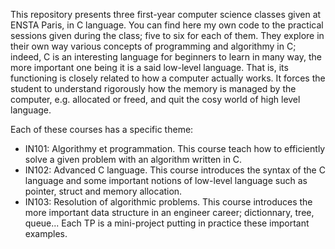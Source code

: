 This repository presents three first-year computer science classes given at ENSTA Paris, in C language. You can find here my own code to the practical sessions given during the class; 
five to six for each of them. They explore in their own way various concepts of programming and algorithmy in C; indeed, C is an interesting language for beginners to learn in many way, the more important one being it is a said low-level language. That is, its functioning is closely related to how a computer actually works. It forces the student to understand rigorously 
how the memory is managed by the computer, e.g. allocated or freed, and quit the cosy world of high level language.

Each of these courses has a specific theme: 
- IN101: Algorithmy et programmation. This course teach how to efficiently solve a given problem with an algorithm written in C.
- IN102: Advanced C language. This course introduces the syntax of the C language and some important notions of low-level language such as pointer, struct and memory allocation.
- IN103: Resolution of algorithmic problems. This course introduces the more important data structure in an engineer career; dictionnary, tree, queue... Each TP is a mini-project putting in practice these important examples.
